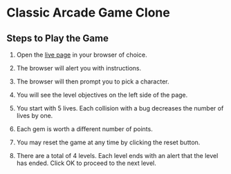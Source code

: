 Classic Arcade Game Clone
==========================================

Steps to Play the Game
----------------------

1. Open the [live page](https://nickdandavidson.github.io/frontend-nanodegree-arcade-game-clone) in your browser of choice.

2. The browser will alert you with instructions.

3. The browser will then prompt you to pick a character.

4. You will see the level objectives on the left side of the page.

5. You start with 5 lives. Each collision with a bug decreases the
   number of lives by one.

6. Each gem is worth a different number of points.

7. You may reset the game at any time by clicking the reset button.

8. There are a total of 4 levels. Each level ends with an alert that
   the level has ended. Click OK to proceed to the next level.
